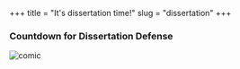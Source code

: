 +++ 
title = "It's dissertation time!"
slug = "dissertation"
+++

### Countdown for Dissertation Defense

![comic](/images/calendar.png?raw=true)
